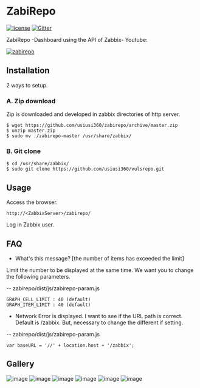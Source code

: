 # ZabiRepo #

[![license](https://img.shields.io/github/license/usiusi360/zabirepo.svg?style=flat-square)](https://github.com/usiusi360/zabirepo/blob/master/LICENSE.txt)
[![Gitter](https://badges.gitter.im/usiusi360/zabirepo.svg)](https://gitter.im/usiusi360/zabirepo?utm_source=badge&utm_medium=badge&utm_campaign=pr-badge)

ZabiRepo -Dashboard using the API of Zabbix-
Youtube:

[![zabirepo](http://img.youtube.com/vi/hf_Y7E9xL6k/0.jpg)](https://www.youtube.com/watch?v=hf_Y7E9xL6k)


## Installation ##

2 ways to setup.

### A. Zip download ###

Zip is downloaded and developed in zabbix directories of http server.

````
$ wget https://github.com/usiusi360/zabirepo/archive/master.zip
$ unzip master.zip
$ sudo mv ./zabirepo-master /usr/share/zabbix/
````


### B. Git clone ###

````
$ cd /usr/share/zabbix/
$ sudo git clone https://github.com/usiusi360/vulsrepo.git
````

## Usage ##

Access the browser.

````
http://<ZabbixServer>/zabirepo/
````
Log in Zabbix user.

## FAQ

- What's this message? [the number of items has exceeded the limit] 

Limit the number to be displayed at the same time.
We want you to change the following parameters.

-- zabirepo/dist/js/zabirepo-param.js
```
GRAPH_CELL_LIMIT : 40 (default)
GRAPH_ITEM_LIMIT : 40 (default)
```

- Network Error is displayed.
I want to see if the URL path is correct.
Default is /zabbix. But, necessary to change the different if setting.

-- zabirepo/dist/js/zabirepo-param.js
```
var baseURL = '//' + location.host + '/zabbix';
```

## Gallery ##
![image](https://raw.githubusercontent.com/usiusi360/zabirepo/master/gallery/image001.png)
![image](https://raw.githubusercontent.com/usiusi360/zabirepo/master/gallery/image002.png)
![image](https://raw.githubusercontent.com/usiusi360/zabirepo/master/gallery/image003.png)
![image](https://raw.githubusercontent.com/usiusi360/zabirepo/master/gallery/image004.png)
![image](https://raw.githubusercontent.com/usiusi360/zabirepo/master/gallery/image005.png)
![image](https://raw.githubusercontent.com/usiusi360/zabirepo/master/gallery/image006.png)
